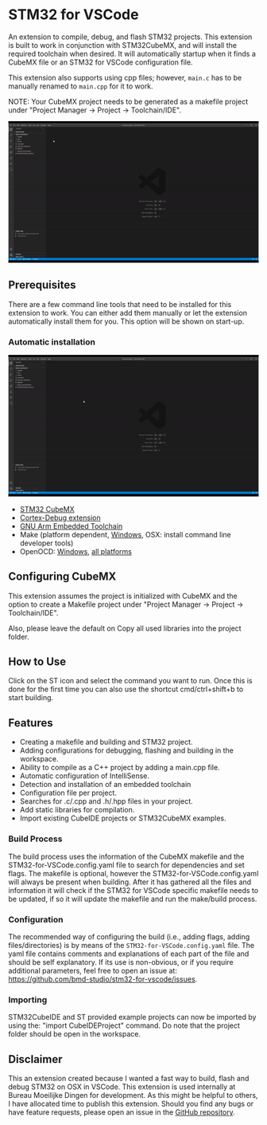 # STM32 for VSCode

An extension to compile, debug, and flash STM32 projects. This extension is built to work in conjunction with STM32CubeMX, and will install the required toolchain when desired. It will automatically startup when it finds a CubeMX file or an STM32 for VSCode configuration file.

This extension also supports using cpp files; however, `main.c` has to be manually renamed to `main.cpp` for it to work.

NOTE: Your CubeMX project needs to be generated as a makefile project under "Project Manager -> Project -> Toolchain/IDE".

![Build demo gif video](./media/stm32-for-vscode-build.gif)

## Prerequisites
There are a few command line tools that need to be installed for this extension to work. You can either add them manually or let the extension automatically install them for you. This option will be shown on start-up.

### Automatic installation
![Installation demo gif](./media/installation.gif)

- [STM32 CubeMX](https://www.st.com/en/development-tools/stm32cubemx.html)
- [Cortex-Debug extension](https://github.com/Marus/cortex-debug)
- [GNU Arm Embedded Toolchain](https://developer.arm.com/open-source/gnu-toolchain/gnu-rm/downloads)
- Make (platform dependent, [Windows](http://gnuwin32.sourceforge.net/packages/make.htm), OSX: install command line developer tools)
- OpenOCD: [Windows](https://gnutoolchains.com/arm-eabi/openocd/), [all platforms](https://xpack.github.io/openocd/install/)

## Configuring CubeMX
This extension assumes the project is initialized with CubeMX and the option to create a Makefile project under "Project Manager -> Project -> Toolchain/IDE".

Also, please leave the default on Copy all used libraries into the project folder.

## How to Use
Click on the ST icon and select the command you want to run. Once this is done for the first time you can also use the shortcut cmd/ctrl+shift+b to start building.

## Features
- Creating a makefile and building and STM32 project.
- Adding configurations for debugging, flashing and building in the workspace.
- Ability to compile as a C++ project by adding a main.cpp file.
- Automatic configuration of IntelliSense.
- Detection and installation of an embedded toolchain
- Configuration file per project.
- Searches for .c/.cpp and .h/.hpp files in your project.
- Add static libraries for compilation.
- Import existing CubeIDE projects or STM32CubeMX examples.

### Build Process
The build process uses the information of the CubeMX makefile and the STM32-for-VSCode.config.yaml file to search for dependencies and set flags. The makefile is optional, however the STM32-for-VSCode.config.yaml will always be present when building. After it has gathered all the files and information it will check if the STM32 for VSCode specific makefile needs to be updated, if so it will update the makefile and run the make/build process.

### Configuration
The recommended way of configuring the build (i.e., adding flags, adding files/directories) is by means of the `STM32-for-VSCode.config.yaml` file. The yaml file contains comments and explanations of each part of the file and should be self explanatory. If its use is non-obvious, or if you require additional parameters, feel free to open an issue at: https://github.com/bmd-studio/stm32-for-vscode/issues.

### Importing
STM32CubeIDE and ST provided example projects can now be imported by using the: "import CubeIDEProject" command. Do note that the project folder should be open in the workspace.

## Disclaimer
This an extension created because I wanted a fast way to build, flash and debug STM32 on OSX in VSCode. This extension is used internally at Bureau Moeilijke Dingen for development. As this might be helpful to others, I have allocated time to publish this extension. Should you find any bugs or have feature requests, please open an issue in the [GitHub repository](https://github.com/bmd-studio/stm32-for-vscode/issues).
